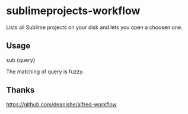 sublimeprojects-workflow
========================

Lists all Sublime projects on your disk and lets you open a choosen one.

## Usage

sub {query}

The matching of query is fuzzy.

## Thanks

https://github.com/deanishe/alfred-workflow